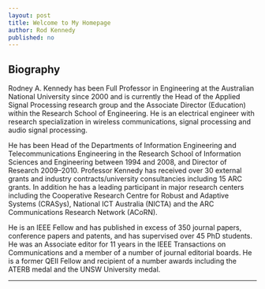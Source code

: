 ```yaml
---
layout: post
title: Welcome to My Homepage
author: Rod Kennedy
published: no
---
```


## Biography

Rodney A.&nbsp;Kennedy has been Full Professor in Engineering at the Australian National University since 2000 and is currently the Head of the Applied Signal Processing research group and the Associate Director (Education) within the Research School of Engineering. He is an electrical engineer with research specialization in wireless communications, signal processing and audio signal processing.  

He has been Head of the Departments of Information Engineering and Telecommunications Engineering in the Research School of Information Sciences and Engineering between 1994 and 2008, and Director of Research 2009&ndash;2010. Professor Kennedy has received over 30 external grants and industry contracts/university consultancies including 15 ARC grants. In addition he has a leading participant in major research centers including the Cooperative Research Centre for Robust and Adaptive Systems (CRASys), National ICT Australia (NICTA) and the ARC Communications Research Network (ACoRN).  

He is an IEEE Fellow and has published in excess of 350 journal papers, conference papers and patents, and has supervised over 45 PhD students. He was an Associate editor for 11 years in the IEEE Transactions on Communications and a member of a number of journal editorial boards. He is a former QEII Fellow and recipient of a number awards including the ATERB medal and the UNSW University medal.

---
